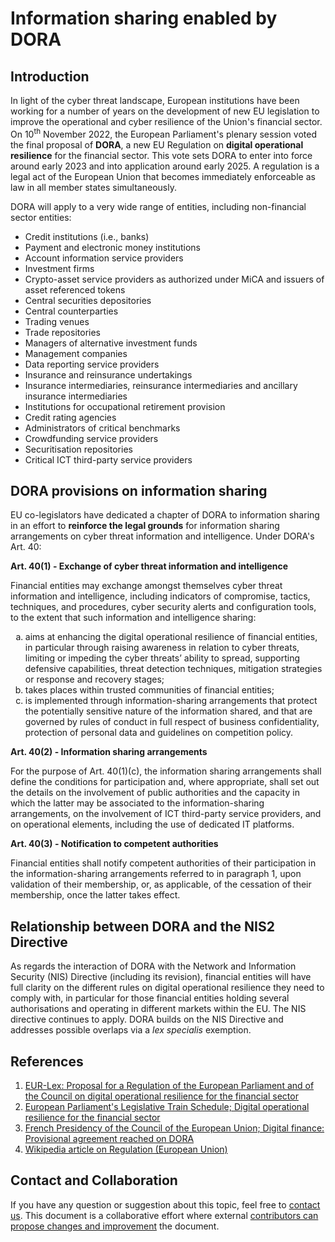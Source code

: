 # Information sharing enabled by DORA

## Introduction

In light of the cyber threat landscape, European institutions have been working for a number of years on the development of new EU legislation to improve the operational and cyber resilience of the Union's financial sector. On 10<sup>th</sup> November 2022, the European Parliament's plenary session voted the final proposal of **DORA**, a new EU Regulation on **digital operational resilience** for the financial sector. This vote sets DORA to enter into force around early 2023 and into application around early 2025. A regulation is a legal act of the European Union that becomes immediately enforceable as law in all member states simultaneously.

DORA will apply to a very wide range of entities, including non-financial sector entities:

- Credit institutions (i.e., banks)
- Payment and electronic money institutions
- Account information service providers
- Investment firms
- Crypto-asset service providers as authorized under MiCA and issuers of asset referenced tokens
- Central securities depositories
- Central counterparties
- Trading venues
- Trade repositories
- Managers of alternative investment funds
- Management companies
- Data reporting service providers
- Insurance and reinsurance undertakings
- Insurance intermediaries, reinsurance intermediaries and ancillary insurance intermediaries
- Institutions for occupational retirement provision
- Credit rating agencies
- Administrators of critical benchmarks
- Crowdfunding service providers
- Securitisation repositories
- Critical ICT third-party service providers

## DORA provisions on information sharing

EU co-legislators have dedicated a chapter of DORA to information sharing in an effort to **reinforce the legal grounds** for information sharing arrangements on cyber threat information and intelligence. Under DORA's Art. 40:

**Art. 40(1) - Exchange of cyber threat information and intelligence**

Financial entities may exchange amongst themselves cyber threat information and intelligence, including indicators of compromise, tactics, techniques, and procedures, cyber security alerts and configuration tools, to the extent that such information and intelligence
sharing:

<ol type="a">
  <li>aims at enhancing the digital operational resilience of financial entities, in particular through raising awareness in relation to cyber threats, limiting or impeding the cyber threats’ ability to spread, supporting defensive capabilities, threat detection techniques, mitigation strategies or response and recovery stages;</li>
  <li>takes places within trusted communities of financial entities;</li>
  <li>is implemented through information-sharing arrangements that protect the potentially sensitive nature of the information shared, and that are governed by rules of conduct in full respect of business confidentiality, protection of personal data and guidelines on competition policy.</li>
</ol>

**Art. 40(2) - Information sharing arrangements**

For the purpose of Art. 40(1)(c), the information sharing arrangements shall define the conditions for participation and, where appropriate, shall set out the details on the involvement of public authorities and the capacity in which the latter may be associated to the information-sharing arrangements, on the involvement of ICT third-party service providers, and on operational elements, including the use of dedicated IT platforms.

**Art. 40(3) - Notification to competent authorities**

Financial entities shall notify competent authorities of their participation in the information-sharing arrangements referred to in paragraph 1, upon validation of their membership, or, as applicable, of the cessation of their membership, once the latter takes effect.

## Relationship between DORA and the NIS2 Directive

As regards the interaction of DORA with the Network and Information Security (NIS) Directive (including its revision), financial entities will have full clarity on the different rules on digital operational resilience they need to comply with, in particular for those financial entities holding several authorisations and operating in different markets within the EU. The NIS directive continues to apply. DORA builds on the NIS Directive and addresses possible overlaps via a _lex specialis_ exemption.

## References

1. [EUR-Lex: Proposal for a Regulation of the European Parliament and of the Council on digital operational resilience for the financial sector](https://eur-lex.europa.eu/legal-content/EN/ALL/?uri=CELEX:52020PC0595)
2. [European Parliament's Legislative Train Schedule; Digital operational resilience for the financial sector](https://www.europarl.europa.eu/legislative-train/theme-a-europe-fit-for-the-digital-age/file-cross-sectoral-financial-services-act-1)
3. [French Presidency of the Council of the European Union; Digital finance: Provisional agreement reached on DORA](https://presidence-francaise.consilium.europa.eu/en/news/digital-finance-provisional-agreement-reached-on-dora/)
4. [Wikipedia article on Regulation (European Union)](https://en.wikipedia.org/wiki/Regulation_(European_Union))

## Contact and Collaboration

If you have any question or suggestion about this topic, feel free to [contact us](https://www.circl.lu/contact/). This document is a collaborative effort where external [contributors can propose changes and improvement](https://github.com/MISP/misp-compliance/tree/master/GDPR) the document.
